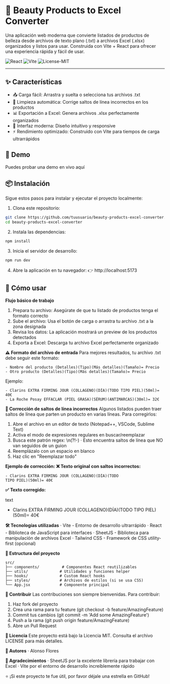 # 🧴 Beauty Products to Excel Converter
Una aplicación web moderna que convierte listados de productos de belleza desde archivos de texto plano (.txt) a archivos Excel (.xlsx) organizados y listos para usar. Construida con Vite + React para ofrecer una experiencia rápida y fácil de usar.

![React](https://img.shields.io/badge/React-18.x-blue?logo=react)
![Vite](https://img.shields.io/badge/Vite-4.x-purple?logo=vite)
![License-MIT](https://img.shields.io/badge/License-MIT-green)

---

## ✨ Características
  - 📤 Carga fácil: Arrastra y suelta o selecciona tus archivos .txt
  - 🧹 Limpieza automática: Corrige saltos de línea incorrectos en los productos
  - 📊 Exportación a Excel: Genera archivos .xlsx perfectamente organizados
  - 🎨 Interfaz moderna: Diseño intuitivo y responsive
  - ⚡ Rendimiento optimizado: Construido con Vite para tiempos de carga ultrarrápidos

## 🚀 Demo
Puedes probar una demo en vivo aquí

## 📦 Instalación
Sigue estos pasos para instalar y ejecutar el proyecto localmente:

1. Clona este repositorio:

  ```bash
  git clone https://github.com/tuusuario/beauty-products-excel-converter.git
  cd beauty-products-excel-converter
  ```

2. Instala las dependencias:

  ```bash
  npm install
  ```

3. Inicia el servidor de desarrollo:

  ```bash
  npm run dev
  ```

4. Abre la aplicación en tu navegador:
👉 http://localhost:5173

## 📖 Cómo usar
**Flujo básico de trabajo**
  1. Prepara tu archivo: Asegúrate de que tu listado de productos tenga el formato correcto
  2. Sube el archivo: Usa el botón de carga o arrastra tu archivo .txt a la zona designada
  3. Revisa los datos: La aplicación mostrará un preview de los productos detectados
  4. Exporta a Excel: Descarga tu archivo Excel perfectamente organizado

**⚠️ Formato del archivo de entrada**
Para mejores resultados, tu archivo .txt debe seguir este formato:

  ```text
  - Nombre del producto (Detalles)(Tipo)(Más detalles)(Tamaño)= Precio
  - Otro producto (Detalles)(Tipo)(Más detalles)(Tamaño)= Precio
  ```

Ejemplo:

  ```text
  - Clarins EXTRA FIRMING JOUR (COLLAGENO)(DÍA)(TODO TIPO PIEL)(50ml)= 40€
  - La Roche Posay EFFACLAR (PIEL GRASA)(SÉRUM)(ANTIMARCAS)(30ml)= 32€
  ```

**🔧 Corrección de saltos de línea incorrectos**
Algunos listados pueden traer saltos de línea que parten un producto en varias líneas. Para corregirlos:

  1. Abre el archivo en un editor de texto (Notepad++, VSCode, Sublime Text)
  2. Activa el modo de expresiones regulares en buscar/reemplazar
  3. Busca este patrón regex: \n(?!-)
    · Esto encuentra saltos de línea que NO van seguidos de un guion
  4. Reemplázalo con un espacio en blanco
  5. Haz clic en "Reemplazar todo"

**Ejemplo de corrección:**
**❌ Texto original con saltos incorrectos:**

  ```text
  - Clarins EXTRA FIRMING JOUR (COLLAGENO)(DÍA)(TODO
  TIPO PIEL)(50ml)= 40€
  ```

**✅ Texto corregido:**

  text
  - Clarins EXTRA FIRMING JOUR (COLLAGENO)(DÍA)(TODO TIPO PIEL)(50ml)= 40€

**🛠️ Tecnologías utilizadas**
  · Vite - Entorno de desarrollo ultrarrápido
  · React - Biblioteca de JavaScript para interfaces
  · SheetJS - Biblioteca para manipulación de archivos Excel
  · Tailwind CSS - Framework de CSS utility-first (opcional)

**📁 Estructura del proyecto**
  ```text
  src/
  ├── components/          # Componentes React reutilizables
  ├── utils/              # Utilidades y funciones helper
  ├── hooks/              # Custom React hooks
  ├── styles/             # Archivos de estilos (si se usa CSS)
  └── App.jsx             # Componente principal
  ```

**🤝 Contribuir**
Las contribuciones son siempre bienvenidas. Para contribuir:

  1. Haz fork del proyecto
  2. Crea una rama para tu feature (git checkout -b feature/AmazingFeature)
  3. Commit tus cambios (git commit -m 'Add some AmazingFeature')
  4. Push a la rama (git push origin feature/AmazingFeature)
  5. Abre un Pull Request

**📜 Licencia**
Este proyecto está bajo la Licencia MIT. Consulta el archivo LICENSE para más detalles.

**👥 Autores**
  · Alonso Flores

**🙌 Agradecimientos**
  · SheetJS por la excelente librería para trabajar con Excel
  · Vite por el entorno de desarrollo increíblemente rápido

⭐ ¡Si este proyecto te fue útil, por favor déjale una estrella en GitHub!
